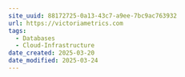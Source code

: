 ```yaml
---
site_uuid: 88172725-0a13-43c7-a9ee-7bc9ac763932
url: https://victoriametrics.com
tags:
  - Databases
  - Cloud-Infrastructure
date_created: 2025-03-20
date_modified: 2025-03-24
---
```


